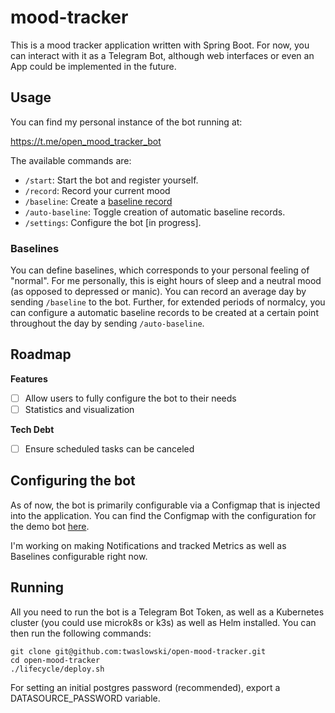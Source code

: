 # mood-tracker

This is a mood tracker application written with Spring Boot.
For now, you can interact with it as a Telegram Bot, although web interfaces or even an App
could be implemented in the future.

## Usage

You can find my personal instance of the bot running at:

https://t.me/open_mood_tracker_bot

The available commands are:

- `/start`: Start the bot and register yourself.
- `/record`: Record your current mood
- `/baseline`: Create a [baseline record](#baselines)
- `/auto-baseline`: Toggle creation of automatic baseline records.
- `/settings`: Configure the bot [in progress].

### Baselines

You can define baselines, which corresponds to your personal feeling of "normal". For me personally,
this is eight hours of sleep and a neutral mood (as opposed to depressed or manic). You can record
an average day by sending `/baseline` to the bot. Further, for extended periods of normalcy, you can
configure a automatic baseline records to be created at a certain point throughout the day by sending
`/auto-baseline`.

## Roadmap

**Features**

- [ ] Allow users to fully configure the bot to their needs
- [ ] Statistics and visualization

**Tech Debt**

- [ ] Ensure scheduled tasks can be canceled

## Configuring the bot

As of now, the bot is primarily configurable via a Configmap that is injected into the application.
You can find the Configmap with the configuration for the demo bot [here](https://github.com/twaslowski/open-mood-tracker/blob/main/charts/values/application-values.yaml).

I'm working on making Notifications and tracked Metrics as well as Baselines configurable right now.

## Running

All you need to run the bot is a Telegram Bot Token, as well as a Kubernetes cluster (you could use
microk8s or k3s) as well as Helm installed. You can then run the following commands:

```
git clone git@github.com:twaslowski/open-mood-tracker.git
cd open-mood-tracker
./lifecycle/deploy.sh
```

For setting an initial postgres password (recommended), export a DATASOURCE_PASSWORD variable.
